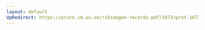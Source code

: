 ```yaml
---
layout: default
UpRedirect: https://pruto.im.uu.se/riksdagen-records-pdf/1873/prot-1873--fk--409/prot-1873--fk--409_012.pdf
---
```

